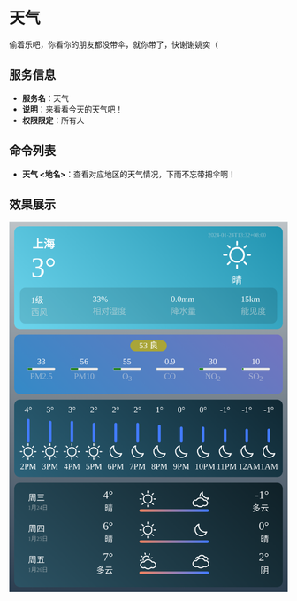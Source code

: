# 天气
偷着乐吧，你看你的朋友都没带伞，就你带了，快谢谢姚奕（

## 服务信息
- **服务名**：天气
- **说明**：来看看今天的天气吧！
- **权限限定**：所有人

## 命令列表
- **天气 <地名>**：查看对应地区的天气情况，下雨不忘带把伞啊！

## 效果展示

![天气效果展示](./pic/天气.png)